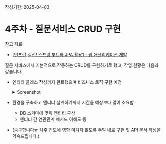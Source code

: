 작성기한: 2025-04-03

# 4주차 - 질문서비스 CRUD 구현

참고 자료:
* [[인프런]실전! 스프링 부트와 JPA 활용1 - 웹 애플리케이션 개발](https://www.inflearn.com/course/%EC%8A%A4%ED%94%84%EB%A7%81%EB%B6%80%ED%8A%B8-JPA-%ED%99%9C%EC%9A%A9-1?srsltid=AfmBOoqnnydCrMXyeEcASAE-3zf6u-27b-rvDMsJJe8WrMzjEpC-BMxF)

질문 서비스에서 기본적으로 작동하는 CRUD를 구현하기로 했고, 작업 현황은 다음과 같습니다.
* 엔티티 클래스 작성까지 완료했으며 비즈니스 로직 구현 예정
  <details>
    <summary>Screenshot</summary>

    * <img width="30%" src="https://github.com/user-attachments/assets/d810067a-be99-4e32-939e-b05467fb5be8" />
  </details>
* 환경을 구축하고 엔티티 설계하기까지 시간을 예상보다 많이 소요함
  * DB 스키마에 맞춰 엔티티 구상
  * 엔티티 간 연관관계 메서드 이해도 등
* (송구합니다ㅠ 차주 진도에 영향 미치지 않도록 주말 내로 구현 및 API 문서 작성을 약속드립니다.)
